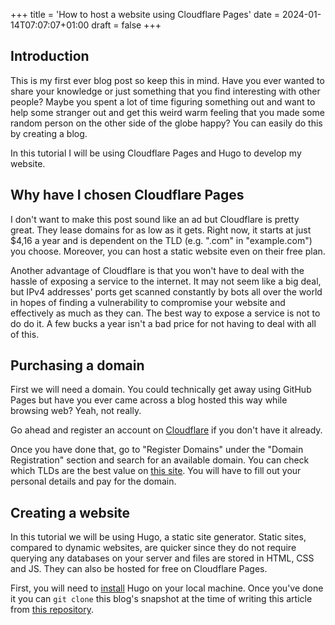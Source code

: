 +++
title = 'How to host a website using Cloudflare Pages'
date = 2024-01-14T07:07:07+01:00
draft = false
+++
## Introduction

This is my first ever blog post so keep this in mind. Have you ever wanted to share your knowledge or just something that you find interesting with other people? Maybe you spent a lot of time figuring something out and want to help some stranger out and get this weird warm feeling that you made some random person on the other side of the globe happy? You can easily do this by creating a blog.

In this tutorial I will be using Cloudflare Pages and Hugo to develop my website.

## Why have I chosen Cloudflare Pages

I don't want to make this post sound like an ad but Cloudflare is pretty great. They lease domains for as low as it gets. Right now, it starts at just $4,16 a year and is dependent on the TLD (e.g. ".com" in "example.com") you choose. Moreover, you can host a static website even on their free plan.

Another advantage of Cloudflare is that you won't have to deal with the hassle of exposing a service to the internet. It may not seem like a big deal, but IPv4 addresses' ports get scanned constantly by bots all over the world in hopes of finding a vulnerability to compromise your website and effectively as much as they can. The best way to expose a service is not to do do it. A few bucks a year isn't a bad price for not having to deal with all of this.

## Purchasing a domain

First we will need a domain. You could technically get away using GitHub Pages but have you ever came across a blog hosted this way while browsing web? Yeah, not really.

Go ahead and register an account on [Cloudflare](https://dash.cloudflare.com/sign-up) if you don't have it already.

Once you have done that, go to "Register Domains" under the "Domain Registration" section and search for an available domain. You can check which TLDs are the best value on [this site](https://www.worthyblog.com/cloudflare-domain-pricing-complete-list/). You will have to fill out your personal details and pay for the domain.

## Creating a website

In this tutorial we will be using Hugo, a static site generator. Static sites, compared to dynamic websites, are quicker since they do not require querying any databases on your server and files are stored in HTML, CSS and JS. They can also be hosted for free on Cloudflare Pages.

First, you will need to [install](https://gohugo.io/installation/) Hugo on your local machine. Once you've done it you can `git clone` this blog's snapshot at the time of writing this article from [this repository](github).
